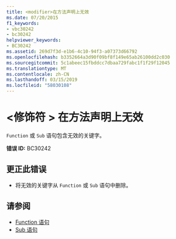 ```yaml
---
title: <modifier>在方法声明上无效
ms.date: 07/20/2015
f1_keywords:
- vbc30242
- bc30242
helpviewer_keywords:
- BC30242
ms.assetid: 269d7f3d-e1b6-4c10-94f3-a07373d66792
ms.openlocfilehash: b3352664a3d90f09bf8f149e65ab26100dd2c030
ms.sourcegitcommit: 5c1abeec15fbddcc7dbaa729fabc1f1f29f12045
ms.translationtype: MT
ms.contentlocale: zh-CN
ms.lasthandoff: 03/15/2019
ms.locfileid: "58030108"
---
```

# <a name="modifier-is-not-valid-on-a-method-declaration"></a>\<修饰符 > 在方法声明上无效
`Function` 或 `Sub` 语句包含无效的关键字。  
  
 **错误 ID:** BC30242  
  
## <a name="to-correct-this-error"></a>更正此错误  
  
-   将无效的关键字从 `Function` 或 `Sub` 语句中删除。  
  
## <a name="see-also"></a>请参阅

- [Function 语句](../../visual-basic/language-reference/statements/function-statement.md)
- [Sub 语句](../../visual-basic/language-reference/statements/sub-statement.md)

